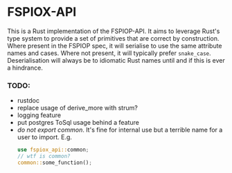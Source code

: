 # FSPIOX-API

This is a Rust implementation of the FSPIOP-API. It aims to leverage Rust's type system to provide
a set of primitives that are correct by construction. Where present in the FSPIOP spec, it will
serialise to use the same attribute names and cases. Where not present, it will typically prefer
`snake_case`. Deserialisation will always be to idiomatic Rust names until and if this is ever a
hindrance.

### TODO:
- rustdoc
- replace usage of derive_more with strum?
- logging feature
- put postgres ToSql usage behind a feature
- _do not export common_. It's fine for internal use but a terrible name for a user to import. E.g.
    ```rust
    use fspiox_api::common;
    // wtf is common?
    common::some_function();
    ```

